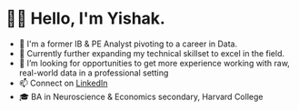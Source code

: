 # 👋🏾 Hello, I'm Yishak.
- 💼 I'm a former IB & PE Analyst pivoting to a career in Data.
- 🌱 Currently further expanding my technical skillset to excel in the field.
- 👀 I’m looking for opportunities to get more experience working with raw, real-world data in a professional setting
- 📫 Connect on [LinkedIn](https://www.linkedin.com/in/yishak-ali/)
- 🎓 BA in Neuroscience & Economics secondary, Harvard College

<!---
Yishak-Ali/Yishak-Ali is a ✨ special ✨ repository because its `README.md` (this file) appears on your GitHub profile.
You can click the Preview link to take a look at your changes.
--->
